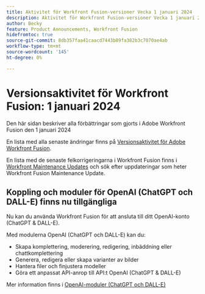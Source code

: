 ```yaml
---
title: Aktivitet för Workfront Fusion-versioner Vecka 1 januari 2024
description: Aktivitet för Workfront Fusion-versioner Vecka 1 januari 2024
author: Becky
feature: Product Announcements, Workfront Fusion
hidefromtoc: true
source-git-commit: 8db357faa41caacd7443b89fa382b3c7070ae4ab
workflow-type: tm+mt
source-wordcount: '145'
ht-degree: 0%

---
```


# Versionsaktivitet för Workfront Fusion: 1 januari 2024

Den här sidan beskriver alla förbättringar som gjorts i Adobe Workfront Fusion den 1 januari 2024

En lista med alla senaste ändringar finns på [Versionsaktivitet för Adobe Workfront Fusion](../../../product-announcements/product-releases/fusion-release-activity/fusion-release-activity.md).

En lista med de senaste felkorrigeringarna i Workfront Fusion finns i [Workfront Maintenance Updates](https://experienceleague.adobe.com/docs/workfront-known-issues/releases/current-updates.html) och sök efter uppdateringar som heter Workfront Fusion Maintenance Update.

## Koppling och moduler för OpenAI (ChatGPT och DALL-E) finns nu tillgängliga

Nu kan du använda Workfront Fusion för att ansluta till ditt OpenAI-konto (ChatGPT &amp; DALL-E).

Med modulerna OpenAI (ChatGPT och DALL-E) kan du:

* Skapa komplettering, moderering, redigering, inbäddning eller chattkomplettering
* Generera, redigera eller skapa varianter av bilder
* Hantera filer och finjustera modeller
* Göra ett anpassat API-anrop till API:t OpenAI (ChatGPT &amp; DALL-E)

Mer information finns i [OpenAI-moduler (ChatGPT och DALL-E)](/help/quicksilver/workfront-fusion/apps-and-their-modules/openai-chatgpt-modules.md)

